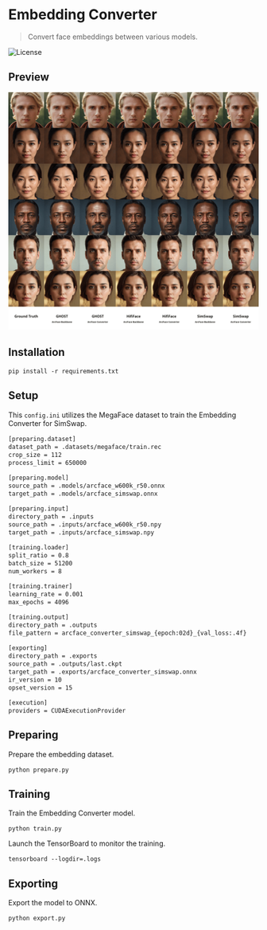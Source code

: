 Embedding Converter
===================

> Convert face embeddings between various models.

![License](https://img.shields.io/badge/license-OpenRAIL--MS-green)


Preview
-------

![Preview](https://raw.githubusercontent.com/facefusion/facefusion-labs/next/.github/previews/embedding_converter.png?sanitize=true)


Installation
------------

```
pip install -r requirements.txt
```


Setup
-----

This `config.ini` utilizes the MegaFace dataset to train the Embedding Converter for SimSwap.

```
[preparing.dataset]
dataset_path = .datasets/megaface/train.rec
crop_size = 112
process_limit = 650000
```

```
[preparing.model]
source_path = .models/arcface_w600k_r50.onnx
target_path = .models/arcface_simswap.onnx
```

```
[preparing.input]
directory_path = .inputs
source_path = .inputs/arcface_w600k_r50.npy
target_path = .inputs/arcface_simswap.npy
```

```
[training.loader]
split_ratio = 0.8
batch_size = 51200
num_workers = 8
```

```
[training.trainer]
learning_rate = 0.001
max_epochs = 4096
```

```
[training.output]
directory_path = .outputs
file_pattern = arcface_converter_simswap_{epoch:02d}_{val_loss:.4f}
```

```
[exporting]
directory_path = .exports
source_path = .outputs/last.ckpt
target_path = .exports/arcface_converter_simswap.onnx
ir_version = 10
opset_version = 15
```

```
[execution]
providers = CUDAExecutionProvider
```


Preparing
---------

Prepare the embedding dataset.

```
python prepare.py
```


Training
--------

Train the Embedding Converter model.

```
python train.py
```

Launch the TensorBoard to monitor the training.

```
tensorboard --logdir=.logs
```


Exporting
---------

Export the model to ONNX.

```
python export.py
```
